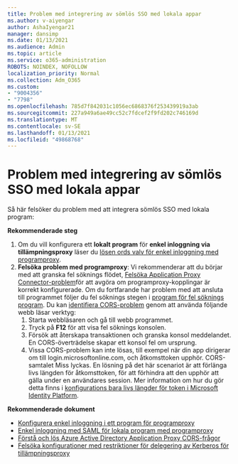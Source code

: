 ```yaml
---
title: Problem med integrering av sömlös SSO med lokala appar
ms.author: v-aiyengar
author: AshaIyengar21
manager: dansimp
ms.date: 01/13/2021
ms.audience: Admin
ms.topic: article
ms.service: o365-administration
ROBOTS: NOINDEX, NOFOLLOW
localization_priority: Normal
ms.collection: Adm_O365
ms.custom:
- "9004356"
- "7798"
ms.openlocfilehash: 785d7f842031c1056ec6868376f253439919a3ab
ms.sourcegitcommit: 227a949a6ae49cc52c7fdcef2f9fd202c746169d
ms.translationtype: MT
ms.contentlocale: sv-SE
ms.lasthandoff: 01/13/2021
ms.locfileid: "49868768"
---
```

# <a name="issues-with-integrating-seamless-sso-with-my-on-premises-apps"></a>Problem med integrering av sömlös SSO med lokala appar

Så här felsöker du problem med att integrera sömlös SSO med lokala program:

**Rekommenderade steg**

1. Om du vill konfigurera ett **lokalt program** för **enkel inloggning via tillämpningsproxy** läser du [lösen ords valv för enkel inloggning med programproxy](https://docs.microsoft.com/azure/active-directory/manage-apps/application-proxy-configure-single-sign-on-password-vaulting).
1. **Felsöka problem med programproxy**: Vi rekommenderar att du börjar med att granska fel söknings flödet, [Felsöka Application Proxy Connector-problem](https://docs.microsoft.com/azure/active-directory/manage-apps/application-proxy-debug-connectors)för att avgöra om programproxy-kopplingar är korrekt konfigurerade. Om du fortfarande har problem med att ansluta till programmet följer du fel söknings stegen i [program för fel söknings program](https://docs.microsoft.com/azure/active-directory/manage-apps/application-proxy-debug-apps). Du kan [identifiera CORS-problem](https://docs.microsoft.com/azure/active-directory/manage-apps/application-proxy-understand-cors-issues#understand-and-identify-cors-issues) genom att använda följande webb läsar verktyg:
    1. Starta webbläsaren och gå till webb programmet.
    1. Tryck på **F12** för att visa fel söknings konsolen.
    1. Försök att återskapa transaktionen och granska konsol meddelandet. En CORS-överträdelse skapar ett konsol fel om ursprung.
    1. Vissa CORS-problem kan inte lösas, till exempel när din app dirigerar om till login.microsoftonline.com, och åtkomsttoken upphör. CORS-samtalet Miss lyckas. En lösning på det här scenariot är att förlänga livs längden för åtkomsttoken, för att förhindra att den upphör att gälla under en användares session. Mer information om hur du gör detta finns i [konfigurations bara livs längder för token i Microsoft Identity Platform](https://docs.microsoft.com/azure/active-directory/develop/active-directory-configurable-token-lifetimes).

**Rekommenderade dokument**

- [Konfigurera enkel inloggning i ett program för programproxy](https://docs.microsoft.com/azure/active-directory/manage-apps/application-proxy-config-sso-how-to)
- [Enkel inloggning med SAML för lokala program med programproxy](https://docs.microsoft.com/azure/active-directory/manage-apps/application-proxy-configure-single-sign-on-on-premises-apps)
- [Förstå och lös Azure Active Directory Application Proxy CORS-frågor](https://docs.microsoft.com/azure/active-directory/manage-apps/application-proxy-understand-cors-issues#solutions-for-application-proxy-cors-issues)
- [Felsöka konfigurationer med restriktioner för delegering av Kerberos för tillämpningsproxy](https://docs.microsoft.com/azure/active-directory/manage-apps/application-proxy-back-end-kerberos-constrained-delegation-how-to)